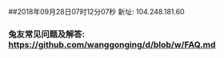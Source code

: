 ##2018年09月28日07时12分07秒 新址: 104.248.181.60
### 兔友常见问题及解答: https://github.com/wanggonging/d/blob/w/FAQ.md
